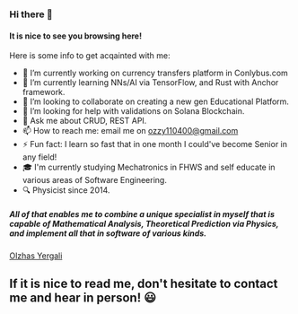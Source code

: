 ### Hi there 👋
#### It is nice to see you browsing here!

Here is some info to get acqainted with me:

- 🔭 I’m currently working on currency transfers platform in Conlybus.com
- 🌱 I’m currently learning NNs/AI via TensorFlow, and Rust with Anchor framework.
- 👯 I’m looking to collaborate on creating a new gen Educational Platform.
- 🤔 I’m looking for help with validations on Solana Blockchain.
- 💬 Ask me about CRUD, REST API.
- 📫 How to reach me: email me on ozzy110400@gmail.com
- ⚡ Fun fact: I learn so fast that in one month I could've become Senior in any field!
- 🎓 I'm currently studying Mechatronics in FHWS and self educate in various areas of Software Engineering.
- 🔍 Physicist since 2014.
##### All of that enables me to combine a unique specialist in myself that is capable of Mathematical Analysis, Theoretical Prediction via Physics, and implement all that in software of various kinds.

<div class="badge-base LI-profile-badge" data-locale="en_US" data-size="medium" data-theme="light" data-type="VERTICAL" data-vanity="olzhas-yergali-514527242" data-version="v1"><a class="badge-base__link LI-simple-link" href="https://de.linkedin.com/in/olzhas-yergali-514527242?trk=profile-badge">Olzhas Yergali</a></div>
              

## If it is nice to read me, don't hesitate to contact me and hear in person! 😃
